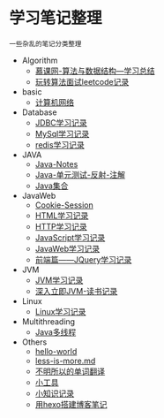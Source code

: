 # 学习笔记整理
    一些杂乱的笔记分类整理
- Algorithm
  - [慕课网-算法与数据结构—学习总结](Algorithm/慕课网-算法与数据结构—学习总结.md)
  - [玩转算法面试leetcode记录](Algorithm/玩转算法面试leetcode记录.md)
- basic
  - [计算机网络](basic/计算机网络.md)
- Database
  - [JDBC学习记录](Database/JDBC学习记录.md)
  - [MySql学习记录](Database/MySql学习记录.md)
  - [redis学习记录](Database/redis学习记录.md)
- JAVA
  - [Java-Notes](JAVA/Java-Notes.md)
  - [Java-单元测试-反射-注解](JAVA/Java-单元测试-反射-注解.md)
  - [Java集合](JAVA/Java集合.md)
- JavaWeb
  - [Cookie-Session](JavaWeb/Cookie-Session.md)
  - [HTML学习记录](JavaWeb/HTML学习记录.md)
  - [HTTP学习记录](JavaWeb/HTTP学习记录.md)
  - [JavaScript学习记录](JavaWeb/JavaScript学习记录.md)
  - [JavaWeb学习记录](JavaWeb/JavaWeb学习记录.md)
  - [前端篇——JQuery学习记录](JavaWeb/前端篇——JQuery学习记录.md)
- JVM
  - [JVM学习记录](./JVM/JVM学习记录.md)
  - [深入立即JVM-读书记录](./JVM/深入立即JVM-读书记录.md)
- Linux
  - [Linux学习记录](Linux/Linux学习记录.md)
- Multithreading
  - [Java多线程](Multithreading/Java多线程.md)
- Others
  - [hello-world](Others/hello-world.md)
  - [less-is-more.md](Others/less-is-more.md)
  - [不明所以的单词翻译](Others/不明所以的单词翻译.md)
  - [小工具](Others/小工具.md)
  - [小知识记录](Others/小知识记录.md)
  - [用hexo搭建博客笔记](Others/用hexo搭建博客笔记.md)